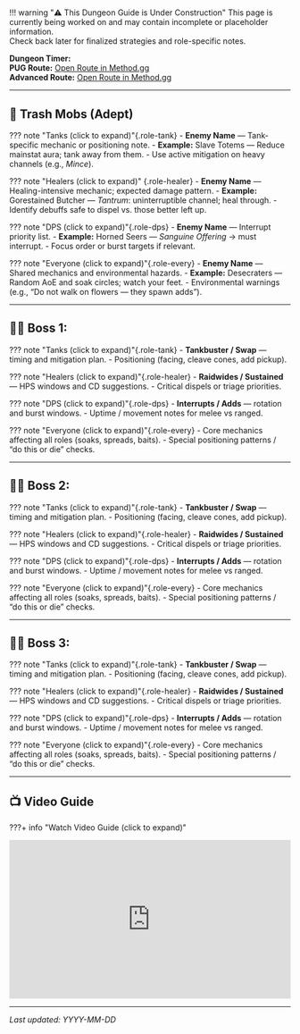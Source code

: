 # <Capstone Dungeon Name>

!!! warning "⚠️ This Dungeon Guide is Under Construction"
    This page is currently being worked on and may contain incomplete or placeholder information.  
    Check back later for finalized strategies and role-specific notes.

**Dungeon Timer:**  
**PUG Route:** [Open Route in Method.gg](<PUG_URL>)  
**Advanced Route:** [Open Route in Method.gg](<ADV_URL>)

---

## 🧹 Trash Mobs (Adept)

??? note "Tanks (click to expand)"{.role-tank}
    - **Enemy Name** — Tank-specific mechanic or positioning note.
    - **Example:** Slave Totems — Reduce mainstat aura; tank away from them.
    - Use active mitigation on heavy channels (e.g., *Mince*).

??? note "Healers (click to expand)" {.role-healer}
    - **Enemy Name** — Healing-intensive mechanic; expected damage pattern.
    - **Example:** Gorestained Butcher — *Tantrum*: uninterruptible channel; heal through.
    - Identify debuffs safe to dispel vs. those better left up.

??? note "DPS (click to expand)"{.role-dps}
    - **Enemy Name** — Interrupt priority list.
    - **Example:** Horned Seers — *Sanguine Offering* → must interrupt.
    - Focus order or burst targets if relevant.

??? note "Everyone (click to expand)"{.role-every}
    - **Enemy Name** — Shared mechanics and environmental hazards.
    - **Example:** Desecraters — Random AoE and soak circles; watch your feet.
    - Environmental warnings (e.g., “Do not walk on flowers — they spawn adds”).

---

## 🧑‍💼 Boss 1: <Boss Name>

??? note "Tanks (click to expand)"{.role-tank}
    - **Tankbuster / Swap** — timing and mitigation plan.
    - Positioning (facing, cleave cones, add pickup).

??? note "Healers (click to expand)"{.role-healer}
    - **Raidwides / Sustained** — HPS windows and CD suggestions.
    - Critical dispels or triage priorities.

??? note "DPS (click to expand)"{.role-dps}
    - **Interrupts / Adds** — rotation and burst windows.
    - Uptime / movement notes for melee vs ranged.

??? note "Everyone (click to expand)"{.role-every}
    - Core mechanics affecting all roles (soaks, spreads, baits).
    - Special positioning patterns / “do this or die” checks.

---

## 🧑‍💼 Boss 2: <Boss Name>

??? note "Tanks (click to expand)"{.role-tank}
    - **Tankbuster / Swap** — timing and mitigation plan.
    - Positioning (facing, cleave cones, add pickup).

??? note "Healers (click to expand)"{.role-healer}
    - **Raidwides / Sustained** — HPS windows and CD suggestions.
    - Critical dispels or triage priorities.

??? note "DPS (click to expand)"{.role-dps}
    - **Interrupts / Adds** — rotation and burst windows.
    - Uptime / movement notes for melee vs ranged.

??? note "Everyone (click to expand)"{.role-every}
    - Core mechanics affecting all roles (soaks, spreads, baits).
    - Special positioning patterns / “do this or die” checks.

---

## 🧑‍💼 Boss 3: <Boss Name>

??? note "Tanks (click to expand)"{.role-tank}
    - **Tankbuster / Swap** — timing and mitigation plan.
    - Positioning (facing, cleave cones, add pickup).

??? note "Healers (click to expand)"{.role-healer}
    - **Raidwides / Sustained** — HPS windows and CD suggestions.
    - Critical dispels or triage priorities.

??? note "DPS (click to expand)"{.role-dps}
    - **Interrupts / Adds** — rotation and burst windows.
    - Uptime / movement notes for melee vs ranged.

??? note "Everyone (click to expand)"{.role-every}
    - Core mechanics affecting all roles (soaks, spreads, baits).
    - Special positioning patterns / “do this or die” checks.

---

## 📺 Video Guide

???+ info "Watch Video Guide (click to expand)"
    <div style="position:relative;padding-bottom:56.25%;height:0;overflow:hidden;">
      <iframe 
        src="https://www.youtube.com/embed/<VIDEO_ID>" 
        style="position:absolute;top:0;left:0;width:100%;height:100%;" 
        frameborder="0" allowfullscreen>
      </iframe>
    </div>

---

*Last updated: YYYY-MM-DD*
